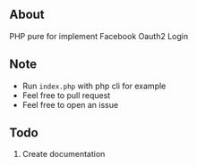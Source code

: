 ## About

PHP pure for implement Facebook Oauth2 Login

## Note

- Run `index.php` with php cli for example
- Feel free to pull request
- Feel free to open an issue

## Todo

1. Create documentation